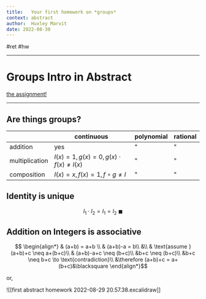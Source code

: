```yaml
---
title:   Your first homework on *groups*
context: abstract
author:  Huxley Marvit
date: 2022-08-30
---
```


#ret #hw 

***

# Groups Intro in Abstract

[the assignment!](https://nuevaschool.instructure.com/courses/4390/assignments/71998)

***
## Are things groups?
|                | continuous                                      | polynomial | rational |
| -------------- | ----------------------------------------------- | ---------- | -------- |
| addition       | yes                                             | "           | "         |
| multiplication | $I(x) = 1, g(x) = 0, g(x) \cdot f(x) \neq I(x)$ | "           |       "   |
| composition    | $I(x) = x, f(x) = 1, f \circ g \neq I$                                                 |     "       | "         |

## Identity is unique 
$$I_{1} \cdot I_{2} = I_{1} = I_{2} \text{ } \blacksquare$$

## Addition on Integers is associative
$$ \begin{align*}
&
(a+b) = a+b \\ &
 (a+b)-a = b\\ &\\
&
 \text{assume } (a+b)+c \neq a+(b+c)\\
&
(a+b)-a+c \neq (b+c)\\
&b+c \neq (b+c)\\
&b+c \neq b+c \to \text{contradiction}\\
&\therefore (a+b)+c = a+(b+c)&\blacksquare 
\end{align*}$$

or,

![[first abstract homework 2022-08-29 20.57.38.excalidraw]]


